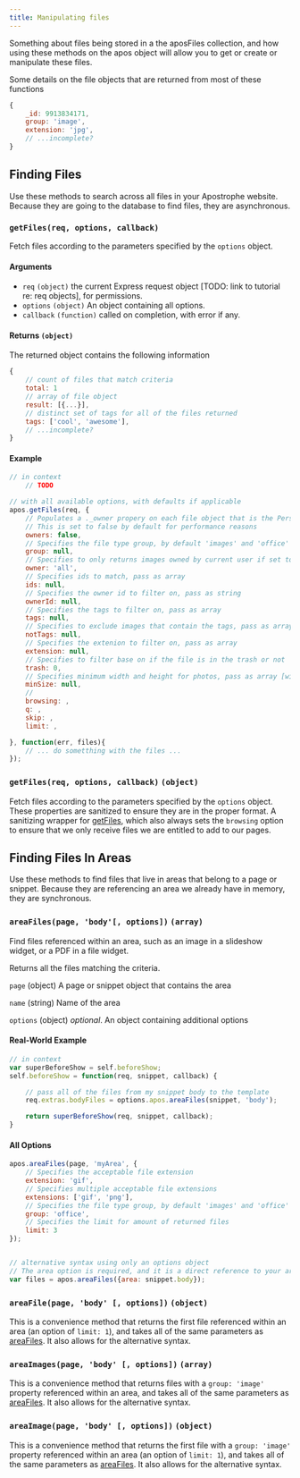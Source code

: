 ```yaml
---
title: Manipulating files
---
```


Something about files being stored in a the aposFiles collection, and how using these methods on the apos object will allow you to get or create or manipulate these files.

Some details on the file objects that are returned from most of these functions

```javascript
{
	_id: 9913834171,
	group: 'image',
	extension: 'jpg',
	// ...incomplete?
}
```

## Finding Files

Use these methods to search across all files in your Apostrophe website. Because they are going to the database to find files, they are asynchronous.

### `getFiles(req, options, callback)`

Fetch files according to the parameters specified by the `options` object.

#### Arguments

* `req` `(object)` the current Express request object [TODO: link to tutorial re: req objects], for permissions.
* `options` `(object)` An object containing all options.
* `callback` `(function)` called on completion, with error if any.

#### Returns `(object)`

The returned object contains the following information

```javascript
{
	// count of files that match criteria
	total: 1
	// array of file object
	result: [{...}],
	// distinct set of tags for all of the files returned
	tags: ['cool', 'awesome'],
	// ...incomplete?
}
```

#### Example

```javascript
// in context
	// TODO

// with all available options, with defaults if applicable
apos.getFiles(req, {
	// Populates a ._owner propery on each file object that is the Person object of the owner if set to true
	// This is set to false by default for performance reasons
	owners: false,
	// Specifies the file type group, by default 'images' and 'office' are available, pass as string
	group: null,
	// Specifies to only returns images owned by current user if set to 'user'
	owner: 'all',
	// Specifies ids to match, pass as array
	ids: null,
	// Specifies the owner id to filter on, pass as string
	ownerId: null,
	// Specifies the tags to filter on, pass as array
	tags: null,
	// Specifies to exclude images that contain the tags, pass as array
	notTags: null,
	// Specifies the extenion to filter on, pass as array
	extension: null,
	// Specifies to filter base on if the file is in the trash or not
	trash: 0,
	// Specifies minimum width and height for photos, pass as array [width, height]
	minSize: null,
	//
	browsing: ,
	q: ,
	skip: ,
	limit: ,

}, function(err, files){
	// ... do sometthing with the files ...
});
```

### `getFiles(req, options, callback)` `(object)`

Fetch files according to the parameters specified by the
`options` object. These properties are sanitized to ensure they are in the proper format. A sanitizing wrapper for [getFiles](#getFiles), which also always sets the `browsing` option to ensure that we only receive files we are entitled to add to our pages.


## Finding Files In Areas

Use these methods to find files that live in areas that belong to a page or snippet. Because they are referencing an area we already have in memory, they are synchronous.

### `areaFiles(page, 'body'[, options])` `(array)`

Find files referenced within an area, such as an image in a slideshow widget,
or a PDF in a file widget.

Returns all the files matching the criteria.

`page` (object) A page or snippet object that contains the area

`name` (string) Name of the area

`options` (object) *optional*. An object containing additional options

#### Real-World Example

```javascript
// in context
var superBeforeShow = self.beforeShow;
self.beforeShow = function(req, snippet, callback) {

	// pass all of the files from my snippet body to the template
	req.extras.bodyFiles = options.apos.areaFiles(snippet, 'body');

	return superBeforeShow(req, snippet, callback);
}
```

#### All Options

```javascript
apos.areaFiles(page, 'myArea', {
	// Specifies the acceptable file extension
	extension: 'gif',
	// Specifies multiple acceptable file extensions
	extensions: ['gif', 'png'],
	// Specifies the file type group, by default 'images' and 'office' are available
	group: 'office',
	// Specifies the limit for amount of returned files
	limit: 3
});


// alternative syntax using only an options object
// The area option is required, and it is a direct reference to your area
var files = apos.areaFiles({area: snippet.body});
```

### `areaFile(page, 'body' [, options])` `(object)`

This is a convenience method that returns the first file referenced within an area (an option of `limit: 1`), and takes all of the same parameters as [areaFiles](#area-files). It also allows for the alternative syntax.

### `areaImages(page, 'body' [, options])` `(array)`

This is a convenience method that returns files with a `group: 'image'` property referenced within an area, and takes all of the same parameters as [areaFiles](#area-files). It also allows for the alternative syntax.

### `areaImage(page, 'body' [, options])` `(object)`

This is a convenience method that returns the first file with a `group: 'image'` property referenced within an area (an option of `limit: 1`), and takes all of the same parameters as [areaFiles](#area-files). It also allows for the alternative syntax.
